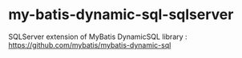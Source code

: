 # my-batis-dynamic-sql-sqlserver
SQLServer extension of MyBatis DynamicSQL library : https://github.com/mybatis/mybatis-dynamic-sql
